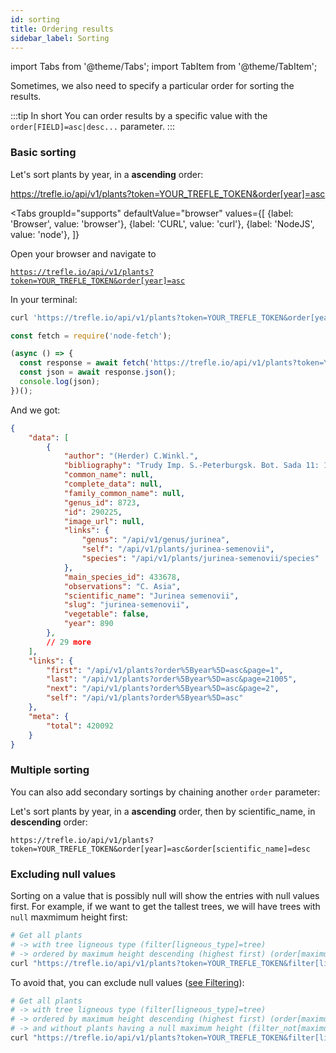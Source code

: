 ```yaml
---
id: sorting
title: Ordering results
sidebar_label: Sorting
---
```

import Tabs from '@theme/Tabs';
import TabItem from '@theme/TabItem';


Sometimes, we also need to specify a particular order for sorting the results.

:::tip In short
You can order results by a specific value with the `order[FIELD]=asc|desc...` parameter.
:::

### Basic sorting

Let's sort plants by year, in a **ascending** order:

https://trefle.io/api/v1/plants?token=YOUR_TREFLE_TOKEN&order[year]=asc


<Tabs
  groupId="supports"
  defaultValue="browser"
  values={[
    {label: 'Browser', value: 'browser'},
    {label: 'CURL', value: 'curl'},
    {label: 'NodeJS', value: 'node'},
  ]}
>
<TabItem value="browser">

Open your browser and navigate to

[`https://trefle.io/api/v1/plants?token=YOUR_TREFLE_TOKEN&order[year]=asc`](https://trefle.io/api/v1/plants?token=YOUR_TREFLE_TOKEN&order[year]=asc)

</TabItem>
<TabItem value="curl">

In your terminal:

```bash
curl 'https://trefle.io/api/v1/plants?token=YOUR_TREFLE_TOKEN&order[year]=asc'
```

</TabItem>
<TabItem value="node">

```js
const fetch = require('node-fetch');

(async () => {
  const response = await fetch('https://trefle.io/api/v1/plants?token=YOUR_TREFLE_TOKEN&order[year]=asc');
  const json = await response.json();
  console.log(json);
})();
```

</TabItem>
</Tabs>


And we got:

```json
{
    "data": [
        {
            "author": "(Herder) C.Winkl.",
            "bibliography": "Trudy Imp. S.-Peterburgsk. Bot. Sada 11: 170 (890)",
            "common_name": null,
            "complete_data": null,
            "family_common_name": null,
            "genus_id": 8723,
            "id": 290225,
            "image_url": null,
            "links": {
                "genus": "/api/v1/genus/jurinea",
                "self": "/api/v1/plants/jurinea-semenovii",
                "species": "/api/v1/plants/jurinea-semenovii/species"
            },
            "main_species_id": 433678,
            "observations": "C. Asia",
            "scientific_name": "Jurinea semenovii",
            "slug": "jurinea-semenovii",
            "vegetable": false,
            "year": 890
        },
        // 29 more
    ],
    "links": {
        "first": "/api/v1/plants?order%5Byear%5D=asc&page=1",
        "last": "/api/v1/plants?order%5Byear%5D=asc&page=21005",
        "next": "/api/v1/plants?order%5Byear%5D=asc&page=2",
        "self": "/api/v1/plants?order%5Byear%5D=asc"
    },
    "meta": {
        "total": 420092
    }
}
```


### Multiple sorting

You can also add secondary sortings by chaining another `order` parameter:

Let's sort plants by year, in a **ascending** order, then by scientific_name, in **descending** order:

```
https://trefle.io/api/v1/plants?token=YOUR_TREFLE_TOKEN&order[year]=asc&order[scientific_name]=desc
```


### Excluding null values

Sorting on a value that is possibly null will show the entries with null values first.
For example, if we want to get the tallest trees, we will have trees with `null` maxmimum height first:

```bash
# Get all plants
# -> with tree ligneous type (filter[ligneous_type]=tree)
# -> ordered by maximum height descending (highest first) (order[maximum_height_cm]=desc)
curl "https://trefle.io/api/v1/plants?token=YOUR_TREFLE_TOKEN&filter[ligneous_type]=tree&order[maximum_height_cm]=desc"
```

To avoid that, you can exclude null values ([see Filtering](filtering#exclude-null-values)):

```bash
# Get all plants
# -> with tree ligneous type (filter[ligneous_type]=tree)
# -> ordered by maximum height descending (highest first) (order[maximum_height_cm]=desc)
# -> and without plants having a null maximum height (filter_not[maximum_height_cm]=null)
curl "https://trefle.io/api/v1/plants?token=YOUR_TREFLE_TOKEN&filter[ligneous_type]=tree&order[maximum_height_cm]=desc&&filter_not[maximum_height_cm]=null"
```




